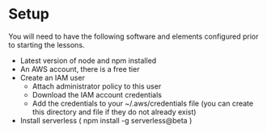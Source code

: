 # Setup
You will need to have the following software and elements configured prior to starting the lessons.

+ Latest version of node and npm installed
+ An AWS account, there is a free tier
+ Create an IAM user
    + Attach administrator policy to this user
    + Download the IAM account credentials
    + Add the credentials to your ~/.aws/credentials file  (you can create this directory and file if they do not already exist)
+ Install serverless  ( npm install -g serverless@beta )
